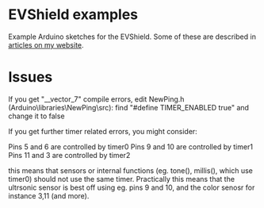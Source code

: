 # EVShield examples
Example Arduino sketches for the EVShield.
Some of these are described in [articles on my website](https://home.et.utwente.nl/slootenvanf/tag/evshield/).

# Issues
If you get "__vector_7" compile errors, edit NewPing.h (Arduino\libraries\NewPing\src): find "#define TIMER_ENABLED true" and change it to false

If you get further timer related errors, you might consider:

Pins 5 and 6 are controlled by timer0
Pins 9 and 10 are controlled by timer1
Pins 11 and 3 are controlled by timer2

this means that sensors or internal functions (eg. tone(), millis(), which use timer0) should not use the same timer.
Practically this means that the ultrsonic sensor is best off using eg. pins 9 and 10,
and the color senosr for instance 3,11 (and more).

